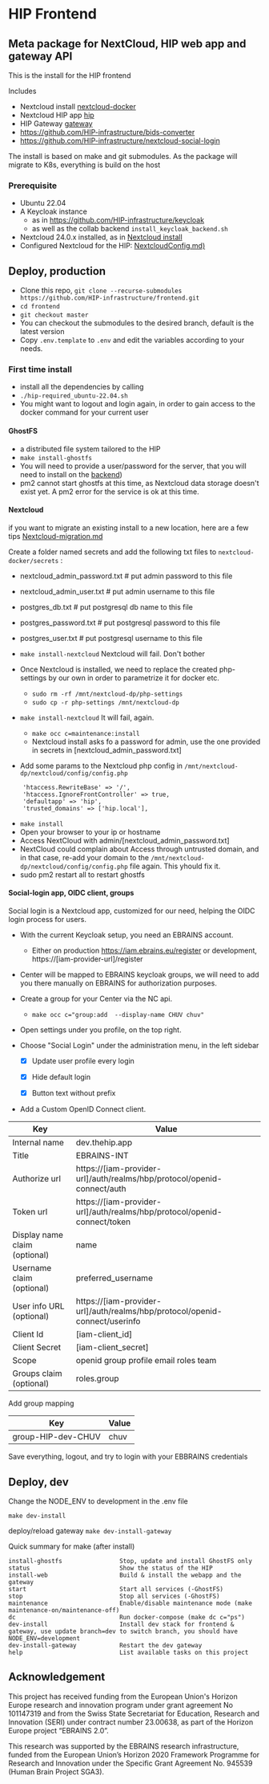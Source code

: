 # HIP Frontend

## Meta package for NextCloud, HIP web app and gateway API
This is the install for the HIP frontend

Includes

- Nextcloud install [nextcloud-docker](https://github.com/HIP-infrastructure/nextcloud-docker)
- Nextcloud HIP app [hip](https://github.com/HIP-infrastructure/hip)
- HIP Gateway [gateway](https://github.com/HIP-infrastructure/gateway)
- https://github.com/HIP-infrastructure/bids-converter
- https://github.com/HIP-infrastructure/nextcloud-social-login


The install is based on make and git submodules.
As the package will migrate to K8s, everything is build on the host

### Prerequisite

- Ubuntu 22.04
- A Keycloak instance
  - as in https://github.com/HIP-infrastructure/keycloak
  - as well as the collab backend `install_keycloak_backend.sh`
- Nextcloud 24.0.x installed, as in [Nextcloud install](https://github.com/HIP-infrastructure/nextcloud-docker)
- Configured Nextcloud for the HIP: [NextcloudConfig.md)](NextcloudConfig.md)

## Deploy, production

- Clone this repo, `git clone --recurse-submodules https://github.com/HIP-infrastructure/frontend.git`
- `cd frontend`
- `git checkout master`
- You can checkout the submodules to the desired branch, default is the latest version
- Copy `.env.template` to `.env` and edit the variables according to your needs.

### First time install

- install all the dependencies by calling
- `./hip-required_ubuntu-22.04.sh`
- You might want to logout and login again, in order to gain access to the docker command for your current user

#### GhostFS

- a distributed file system tailored to the HIP
- `make install-ghostfs`
- You will need to provide a user/password for the server, that you will need to install on the [backend](https://github.com/HIP-infrastructure/app-in-browser#configuring-app-in-browser))
- pm2 cannot start ghostfs at this time, as Nextcloud data storage doesn't exist yet. A pm2 error for the service is ok at this time.

#### Nextcloud

if you want to migrate an existing install to a new location, here are a few tips [Nextcloud-migration.md](https://github.com/HIP-infrastructure/frontend/blob/master/Nextcloud-Migration.md)

Create a folder named secrets and add the following txt files to `nextcloud-docker/secrets` :
- nextcloud_admin_password.txt # put admin password to this file
- nextcloud_admin_user.txt # put admin username to this file
- postgres_db.txt # put postgresql db name to this file
- postgres_password.txt # put postgresql password to this file
- postgres_user.txt # put postgresql username to this file

- `make install-nextcloud` Nextcloud will fail. Don't bother
- Once Nextcloud is installed, we need to replace the created php-settings by our own in order to parametrize it for docker etc.
  - `sudo rm -rf /mnt/nextcloud-dp/php-settings`
  - `sudo cp -r php-settings /mnt/nextcloud-dp`

- `make install-nextcloud` It will fail, again. 
  - `make occ c=maintenance:install`
  - Nextcloud install asks fo a password for admin, use the one provided in secrets in [nextcloud_admin_password.txt]

- Add some params to the Nextcloud php config in  `/mnt/nextcloud-dp/nextcloud/config/config.php`
```
    'htaccess.RewriteBase' => '/',
    'htaccess.IgnoreFrontController' => true,
    'defaultapp' => 'hip',
    'trusted_domains' => ['hip.local'],
```
- `make install`
- Open your browser to your ip or hostname
- Access NextCloud with admin/[nextcloud_admin_password.txt]
- NextCloud could complain about Access through untrusted domain, and in that case, re-add your domain to the `/mnt/nextcloud-dp/nextcloud/config/config.php` file again. This yhould fix it.
- sudo pm2 restart all to restart ghostfs

#### Social-login app, OIDC client, groups
Social login is a Nextcloud app, customized for our need, helping the OIDC login process for users.

- With the current Keycloak setup, you need an EBRAINS account. 
  - Either on production https://iam.ebrains.eu/register or development, https://[iam-provider-url]/register
- Center will be mapped to EBRAINS keycloak groups, we will need to add you there manually on EBRAINS for authorization purposes.
- Create a group for your Center via the NC api.
  - `make occ c="group:add  --display-name CHUV chuv"`

- Open settings under you profile, on the top right.
- Choose "Social Login" under the administration menu, in the left sidebar  
  - [x] Update user profile every login
  - [x] Hide default login
  - [x] Button text without prefix


- Add a Custom OpenID Connect client.

| Key | Value |
| --- | --- |
| Internal name | dev.thehip.app |
| Title | EBRAINS-INT |
| Authorize url | https://[iam-provider-url]/auth/realms/hbp/protocol/openid-connect/auth |
| Token url | https://[iam-provider-url]/auth/realms/hbp/protocol/openid-connect/token |
| Display name claim (optional) | name |
| Username claim (optional) | preferred_username |
| User info URL (optional) | https://[iam-provider-url]/auth/realms/hbp/protocol/openid-connect/userinfo | 
| Client Id | [iam-client_id] | 
| Client Secret | [iam-client_secret] |
| Scope | openid group profile email roles team | 
| Groups claim (optional) | roles.group |

Add group mapping 

| Key | Value |
| --- | --- |
| group-HIP-dev-CHUV | chuv | 

Save everything, logout, and try to login with your EBBRAINS credentials

## Deploy, dev

Change the NODE_ENV to development in the .env file

`make dev-install`

deploy/reload gateway
`make dev-install-gateway`

Quick summary for make (after install)

```
install-ghostfs                Stop, update and install GhostFS only
status                         Show the status of the HIP
install-web                    Build & install the webapp and the gateway
start                          Start all services (-GhostFS)
stop                           Stop all services (-GhostFS)
maintenance                    Enable/disable maintenance mode (make maintenance-on/maintenance-off)
dc                             Run docker-compose (make dc c="ps")
dev-install                    Install dev stack for frontend & gateway, use update branch=dev to switch branch, you should have NODE_ENV=development
dev-install-gateway            Restart the dev gateway
help                           List available tasks on this project
```


## Acknowledgement

This project has received funding from the  European Union's Horizon Europe research and innovation program under grant agreement No 101147319 and from the Swiss State Secretariat for Education, Research and Innovation (SERI) under contract number 23.00638, as part of the Horizon Europe project “EBRAINS 2.0”.

This research was supported by the EBRAINS research infrastructure, funded from the European Union’s Horizon 2020 Framework Programme for Research and Innovation under the Specific Grant Agreement No. 945539 (Human Brain Project SGA3).
